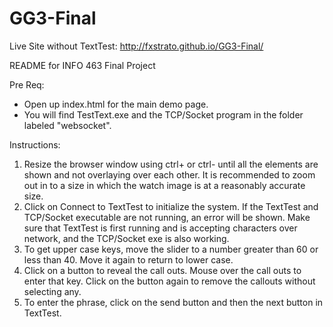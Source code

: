 # GG3-Final
Live Site without TextTest: http://fxstrato.github.io/GG3-Final/

README for INFO 463 Final Project

Pre Req: 
- Open up index.html for the main demo page. 
- You will find TestText.exe and the TCP/Socket program in the folder labeled "websocket".


Instructions: 
1. Resize the browser window using ctrl+ or ctrl- until all the elements are shown and not overlaying over each other. It is recommended to zoom out in to a size in which the watch image is at a reasonably accurate size.
2. Click on Connect to TextTest to initialize the system. If the TextTest and TCP/Socket executable are not running, an error will be shown. Make sure that TextTest is first running and is accepting characters over network, and the TCP/Socket exe is also working.
3. To get upper case keys, move the slider to a number greater than 60 or less than 40. Move it again to return to lower case. 
4. Click on a button to reveal the call outs. Mouse over the call outs to enter that key. Click on the button again to remove the callouts without selecting any. 
5. To enter the phrase, click on the send button and then the next button in TextTest.
